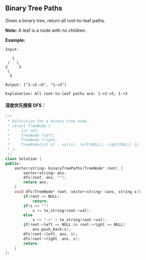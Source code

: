 ## Binary Tree Paths

Given a binary tree, return all root-to-leaf paths.

**Note:** A leaf is a node with no children.

**Example:**

```
Input:

   1
 /   \
2     3
 \
  5

Output: ["1->2->5", "1->3"]

Explanation: All root-to-leaf paths are: 1->2->5, 1->3
```

#### 深度优先搜索 DFS：

```c++
/**
 * Definition for a binary tree node.
 * struct TreeNode {
 *     int val;
 *     TreeNode *left;
 *     TreeNode *right;
 *     TreeNode(int x) : val(x), left(NULL), right(NULL) {}
 * };
 */
class Solution {
public:
    vector<string> binaryTreePaths(TreeNode* root) {
        vector<string> ans;
        dfs(root, ans, "");
        return ans;
    }
    void dfs(TreeNode* root, vector<string> &ans, string s){
        if(root == NULL)
            return;
        if(s == "")
            s += to_string(root->val);
        else
            s += "->" + to_string(root->val);
        if(root->left == NULL && root->right == NULL)
            ans.push_back(s);
        dfs(root->left, ans, s);
        dfs(root->right, ans, s);
        return;
    }
};
```

